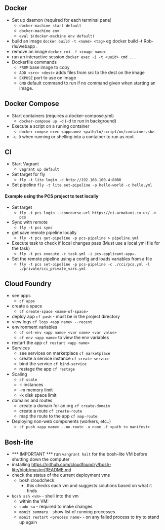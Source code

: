 ## Docker
- Set up daemon (required for each terminal pane)
  - `docker-machine start default`
  - `docker-machine env`
  - `eval $(docker-machine env default)`
- build an image `docker build -t <name> <tag>` eg docker build -t Rob-rls/webapp .
- remove an image `docker rmi -f <image name>`
- run an interactive session `docker exec -i -t <uuid> cmd ...`
- Dockerfile commands
  - `FROM` base image to copy
  - `ADD <src> <dest>` adds files from src to the dest on the image
  - `EXPOSE` port to use on image
  - `CMD` default command to run if no command given when starting an image.

## Docker Compose
- Start containers (requires a docker-compose.yml)
  - `docker-compose up -d` (-d to run in background)
- Execute a script on a runing container
  - `docker-compse exec <appname> <path/to/script/on/container.sh>`
- `-u 0` when running or shelling into a container to run as root

## CI
- Start Vagrant
  - `vagrant up default`
- Set target for fly
  - `fly -t lite login -c http://192.168.100.4:8080`
- Set pipeline `fly -t lite set-pipeline -p hello-world -c hello.yml`
#### Example using the PCS project to test locally
- Set target
  - `fly -t pcs login --concourse-url https://ci.armakuni.co.uk/ -n pcs`
- Sync with remote
  - `fly -t pcs sync`
- get save remote pipeline locally
  - `fly -t pcs get-pipeline -p pcs-pipeline > pipeline.yml`
- Execute task to check if local changes pass (Must use a local yml file for the task)
  - `fly -t pcs execute -c task.yml -i pcs-applicant-app=.`
- Set the remote pipeline using a config and loads variables from a file
  - `fly -t pcs set-pipeline -p pcs-pipeline -c ./cci/pcs.yml -l ./private/cci_private_vars.yml`




## Cloud Foundry
- see apps
  - `cf apps`
- create a space
  - `cf create-space <name-of-space>`
- deploy app `cf push` - must be in the project directory
- view logs `cf logs <app name> --recent`
- environment variables
  - `cf set-env <app name> <var name> <var value>`
  - `cf env <app name>` to view the env variables
- restart the app `cf restart <app name>`
- Services
  - see services on marketplace `cf marketplace`
  - create a service instance `cf create-service`
  - bind the service `cf bind-service`
  - restage the app `cf restage`
- Scaling
  - `cf scale`
  - -i instances
  - -m memory limit
  - -k disk space limit
- domains and routes
  - create a domain for an org `cf create-domain`
  - create a route `cf create-route`
  - map the route to the app `cf map-route`
- Deploying non-web components (workers, etc..)
  - `cf push <app name> --no-route -u none -f <path to manifest>`

## Bosh-lite
- *** IMPORTANT *** run `vangrant halt` for the bosh-lite VM before shutting down the computer
- installing
  https://github.com/cloudfoundry/bosh-lite/blob/master/README.md
- check the status of the current deployment vms
  - bosh cloudcheck
    - this checks each vm and suggests solutions based on what it finds
- `bosh ssh <vm>` - shell into the vm
  - within the VM:
  - `sudo su` - required to make changes
  - `monit summary` - show list of running processes
  - `monit restart <process name>` - on any failed process to try to stand up again

